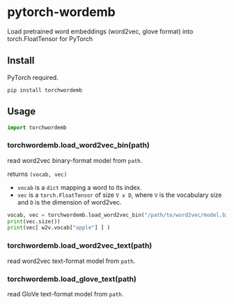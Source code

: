 # pytorch-wordemb
Load pretrained word embeddings (word2vec, glove format) into torch.FloatTensor for PyTorch



## Install
PyTorch required.
```
pip install torchwordemb
```


## Usage

```python
import torchwordemb
```

### torchwordemb.load_word2vec_bin(path)
read word2vec binary-format model from `path`.

returns `(vocab, vec)`
  - `vocab` is a `dict` mapping a word to its index.
  - `vec` is a  `torch.FloatTensor` of size `V x D`, where `V` is the vocabulary size and `D` is the dimension of word2vec.
  
```python
vocab, vec = torchwordemb.load_word2vec_bin("/path/to/word2vec/model.bin")
print(vec.size())
print(vec[ w2v.vocab["apple"] ] )
```

### torchwordemb.load_word2vec_text(path)
read word2vec text-format model from `path`.

### torchwordemb.load_glove_text(path)
read GloVe text-format model from `path`.
